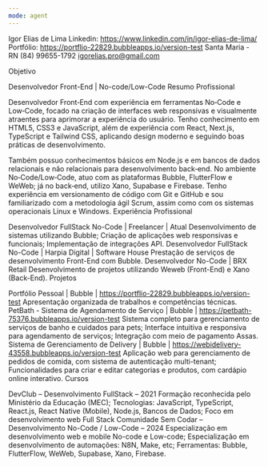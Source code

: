 ```yaml
---
mode: agent
---
```

Igor Elias de Lima
Linkedin: https://www.linkedin.com/in/igor-elias-de-lima/
Portfólio: https://portflio-22829.bubbleapps.io/version-test
Santa Maria - RN
(84) 99655-1792
igorelias.pro@gmail.com

Objetivo

Desenvolvedor Front-End | No-code/Low-Code
Resumo Profissional

Desenvolvedor Front‑End com experiência em ferramentas No‑Code e Low‑Code, focado na criação de interfaces web responsivas e visualmente atraentes para aprimorar a experiência do usuário. Tenho conhecimento em HTML5, CSS3 e JavaScript, além de experiência com React, Next.js, TypeScript e Tailwind CSS, aplicando design moderno e seguindo boas práticas de desenvolvimento.

Também possuo conhecimentos básicos em Node.js e em bancos de dados relacionais e não relacionais para desenvolvimento back‑end. No ambiente No‑Code/Low‑Code, atuo com as plataformas Bubble, FlutterFlow e WeWeb; já no back‑end, utilizo Xano, Supabase e Firebase. Tenho experiência em versionamento de código com Git e GitHub e sou familiarizado com a metodologia ágil Scrum, assim como com os sistemas operacionais Linux e Windows.
Experiência Profissional

Desenvolvedor FullStack No-Code | Freelancer | Atual
Desenvolvimento de sistemas utilizando Bubble;
Criação de aplicações web responsivas e funcionais;
Implementação de integrações API.
Desenvolvedor FullStack No-Code | Harpia Digital | Software House
Prestação de serviços de desenvolvimento Front-End com Bubble.
Desenvolvedor No-Code | BRX Retail
Desenvolvimento de projetos utilizando Weweb (Front-End) e Xano (Back-End).
Projetos

Portfólio Pessoal | Bubble | https://portflio-22829.bubbleapps.io/version-test
Apresentação organizada de trabalhos e competências técnicas.
PetBath - Sistema de Agendamento de Serviço | Bubble | https://petbath-75376.bubbleapps.io/version-test
Sistema completo para gerenciamento de serviços de banho e cuidados para pets;
Interface intuitiva e responsiva para agendamento de serviços;
Integração com meio de pagamento Assas.
Sistema de Gerenciamento de Delivery | Bubble | https://webidelivery-43558.bubbleapps.io/version-test
Aplicação web para gerenciamento de pedidos de comida, com sistema de autenticação multi-tenant;
Funcionalidades para criar e editar categorias e produtos, com cardápio online interativo.
Cursos

DevClub – Desenvolvimento FullStack – 2021
Formação reconhecida pelo Ministério da Educação (MEC);
Tecnologias: JavaScript, TypeScript, React.js, React Native (Mobile), Node.js, Bancos de Dados;
Foco em desenvolvimento web Full Stack
Comunidade Sem Codar – Desenvolvimento No-Code / Low-Code – 2024
Especialização em desenvolvimento web e mobile No-code e Low-code;
Especialização em desenvolvimento de automações: N8N, Make, etc;
Ferramentas: Bubble, FlutterFlow, WeWeb, Supabase, Xano, Firebase.
